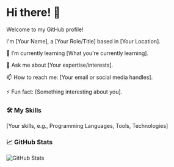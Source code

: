 <!DOCTYPE html>
<html lang="en">
<head>
    <meta charset="UTF-8">
    <meta name="viewport" content="width=device-width, initial-scale=1.0">
    
</head>
<body>
    <div class="container">
        <h1>Hi there! 👋</h1>
        <p>Welcome to my GitHub profile!</p>
        <p>I'm [Your Name], a [Your Role/Title] based in [Your Location].</p>
        <p>🌱 I’m currently learning [What you're currently learning].</p>
        <p>💬 Ask me about [Your expertise/interests].</p>
        <p>📫 How to reach me: [Your email or social media handles].</p>
        <p>⚡ Fun fact: [Something interesting about you].</p>
        <h3>🛠️ My Skills</h3>
        <p>[Your skills, e.g., Programming Languages, Tools, Technologies]</p>
        <h3>📈 GitHub Stats</h3>
        <img src="https://github-readme-stats.vercel.app/api?username=yourusername&show_icons=true&theme=radical" alt="GitHub Stats" />
    </div>
</body>
</html>

<!--
**hohlamon/hohlamon** is a ✨ _special_ ✨ repository because its `README.md` (this file) appears on your GitHub profile.

Here are some ideas to get you started:

- 🔭 I’m currently working on ...
- 🌱 I’m currently learning ...
- 👯 I’m looking to collaborate on ...
- 🤔 I’m looking for help with ...
- 💬 Ask me about ...
- 📫 How to reach me: ...
- 😄 Pronouns: ...
- ⚡ Fun fact: ...
-->
